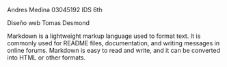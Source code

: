 Andres Medina
03045192
IDS
6th

Diseño web
Tomas Desmond

Markdown is a lightweight markup language used to format text. It is commonly used for README files, documentation, and writing messages in online forums. Markdown is easy to read and write, and it can be converted into HTML or other formats.
